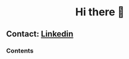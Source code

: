 <h1 align="center">Hi there 👋</h1>

<h2>Contact: <a href="https://www.linkedin.com/in/giuseppe-ferrara-link/">Linkedin</a></h2>

<h3>Contents</h3>




